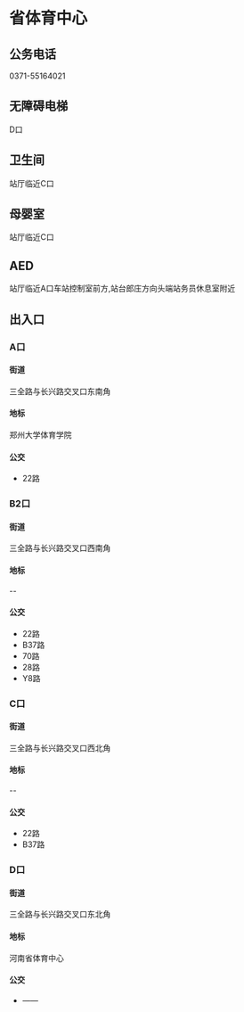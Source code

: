 # 省体育中心

## 公务电话

0371-55164021

## 无障碍电梯

D口

## 卫生间

站厅临近C口

## 母婴室

站厅临近C口

## AED

站厅临近A口车站控制室前方,站台郎庄方向头端站务员休息室附近

## 出入口

### A口

#### 街道

三全路与长兴路交叉口东南角

#### 地标

郑州大学体育学院

#### 公交

- 22路

### B2口

#### 街道

三全路与长兴路交叉口西南角

#### 地标

--

#### 公交

- 22路
- B37路
- 70路
- 28路
- Y8路

### C口

#### 街道

三全路与长兴路交叉口西北角

#### 地标

--

#### 公交

- 22路
- B37路

### D口

#### 街道

三全路与长兴路交叉口东北角

#### 地标

河南省体育中心

#### 公交

- ——

